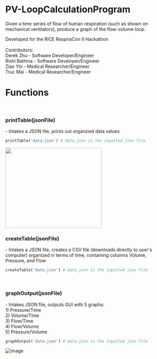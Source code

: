 # PV-LoopCalculationProgram
Given a time series of flow of human respiration (such as shown on mechanical ventilators), produce a graph of the flow-volume loop.

Developed for the RICE RespiraCon II Hackathon <br> <br>
Contributors: 
<br> Derek Zhu - Software Developer/Engineer
<br> Rishi Bathina - Software Developer/Engineer
<br> Ziao Yin - Medical Researcher/Engineer
<br> Truc Mai - Medical Researcher/Engineer
<br>

<h1> Functions </h1> <br>
<h3> printTable(jsonFile) </h3> - Intakes a JSON file, prints out organzied data values 
<br>

```python
printTable('data.json') # data.json is the inputted json file
```

<img src="https://user-images.githubusercontent.com/57535849/152704873-4549cf48-0253-4443-afc7-5e89999c69cb.png" width="300" height="250"> <br>

<h3> createTable(jsonFile) </h3> - Intakes a JSON file, creates a CSV file (downloads directly to user's computer) 
                        organized in terms of time, containing columns Volume, Pressure, and Flow <br>
                        
```python
createTable('data.json') # data.json is the inputted json file
```

<br>
<h3> graphOutput(jsonFile) </h3> - Intakes JSON file, outputs GUI with 5 graphs: <br>
                        1) Pressure/Time <br>
                        2) Volume/Time <br>
                        3) Flow/Time <br>
                        4) Flow/Volume <br>
                        5) Pressure/Volume <br>
                        
```python
graphOutput('data.json') # data.json is the inputted json file
```
![image](https://user-images.githubusercontent.com/57535849/152705252-584d1190-5921-45e7-a1f8-fb96da1cae78.png)

